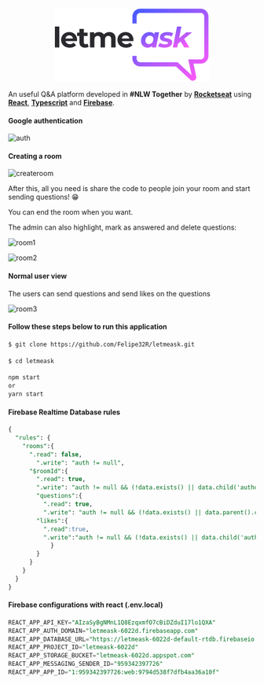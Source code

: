 <p align="center"><img src="https://github.com/Felipe32R/letmeask/blob/main/src/assets/images/logo.svg"></p>



An useful Q&A platform developed in **#NLW Together** by [**Rocketseat**](https://rocketseat.com.br/) using [**React**](https://pt-br.reactjs.org/), [**Typescript**](https://www.typescriptlang.org/) and  [**Firebase**](https://firebase.google.com/?hl=pt).



#### Google authentication



![auth](https://user-images.githubusercontent.com/73653212/125149573-1b60ff00-e110-11eb-81e5-7c3b7e792399.gif)



#### Creating a room



![createroom](https://user-images.githubusercontent.com/73653212/125149568-1439f100-e110-11eb-8732-db82a3e93a93.gif)



After this, all you need is share the code to people join your room and start sending questions! 😁

You can end the room when you want.

The admin can also highlight, mark as answered and delete questions:



![room1](https://user-images.githubusercontent.com/73653212/125150699-3c2d5280-e118-11eb-871b-e06fc1b2f563.png)

![room2](https://user-images.githubusercontent.com/73653212/125150702-4a7b6e80-e118-11eb-8bf2-ddf5a442e102.png)





#### Normal user view

The users can send questions and send likes on the questions

![room3](https://user-images.githubusercontent.com/73653212/125150709-5cf5a800-e118-11eb-95be-19519ad90c4a.png)



#### Follow these steps below to run this application

```bash
$ git clone https://github.com/Felipe32R/letmeask.git  

$ cd letmeask

npm start
or 
yarn start
```

#### Firebase Realtime Database rules

````sql
{
  "rules": {
    "rooms":{
      ".read": false,
    	".write": "auth != null",
      "$roomId":{
        ".read": true,
        ".write": "auth != null && (!data.exists() || data.child('authorId').val() == auth.id)",
      	"questions":{
          ".read": true,
          ".write": "auth != null && (!data.exists() || data.parent().child('authorId').val() == auth.id)",
        "likes":{
          ".read":true,
          ".write":"auth != null && (!data.exists() || data.child('authorId').val() == auth.id)",
        	}  
      	}
      }
    }
  }
}

````

#### Firebase configurations with react (.env.local)

````sql
REACT_APP_API_KEY="AIzaSyBgNMnL1Q8EzqxmfO7cBiDZduI17lo1QXA"
REACT_APP_AUTH_DOMAIN="letmeask-6022d.firebaseapp.com"
REACT_APP_DATABASE_URL="https://letmeask-6022d-default-rtdb.firebaseio.com"
REACT_APP_PROJECT_ID="letmeask-6022d"
REACT_APP_STORAGE_BUCKET="letmeask-6022d.appspot.com"
REACT_APP_MESSAGING_SENDER_ID="959342397726"
REACT_APP_APP_ID="1:959342397726:web:9794d538f7dfb4aa36a10f"
````

